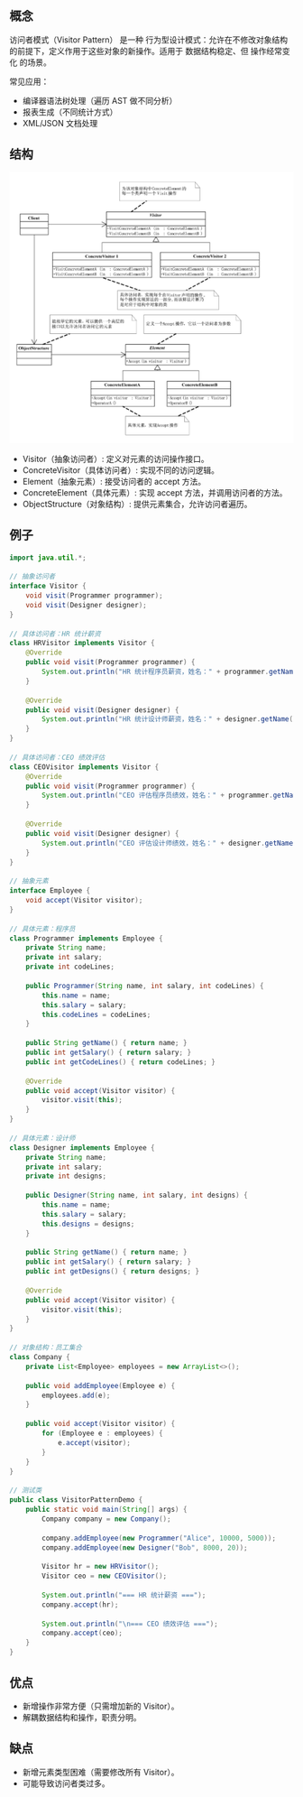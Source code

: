 ## 概念
访问者模式（Visitor Pattern） 是一种 行为型设计模式：允许在不修改对象结构的前提下，定义作用于这些对象的新操作。适用于 数据结构稳定、但 操作经常变化 的场景。

常见应用：
- 编译器语法树处理（遍历 AST 做不同分析）
- 报表生成（不同统计方式）
- XML/JSON 文档处理

## 结构
![访问者模式](visitor.png)
- Visitor（抽象访问者）: 定义对元素的访问操作接口。
- ConcreteVisitor（具体访问者）: 实现不同的访问逻辑。
- Element（抽象元素）: 接受访问者的 accept 方法。
- ConcreteElement（具体元素）: 实现 accept 方法，并调用访问者的方法。
- ObjectStructure（对象结构）: 提供元素集合，允许访问者遍历。

## 例子
```java
import java.util.*;

// 抽象访问者
interface Visitor {
    void visit(Programmer programmer);
    void visit(Designer designer);
}

// 具体访问者：HR 统计薪资
class HRVisitor implements Visitor {
    @Override
    public void visit(Programmer programmer) {
        System.out.println("HR 统计程序员薪资，姓名：" + programmer.getName() + "，工资：" + programmer.getSalary());
    }

    @Override
    public void visit(Designer designer) {
        System.out.println("HR 统计设计师薪资，姓名：" + designer.getName() + "，工资：" + designer.getSalary());
    }
}

// 具体访问者：CEO 绩效评估
class CEOVisitor implements Visitor {
    @Override
    public void visit(Programmer programmer) {
        System.out.println("CEO 评估程序员绩效，姓名：" + programmer.getName() + "，代码行数：" + programmer.getCodeLines());
    }

    @Override
    public void visit(Designer designer) {
        System.out.println("CEO 评估设计师绩效，姓名：" + designer.getName() + "，作品数：" + designer.getDesigns());
    }
}

// 抽象元素
interface Employee {
    void accept(Visitor visitor);
}

// 具体元素：程序员
class Programmer implements Employee {
    private String name;
    private int salary;
    private int codeLines;

    public Programmer(String name, int salary, int codeLines) {
        this.name = name;
        this.salary = salary;
        this.codeLines = codeLines;
    }

    public String getName() { return name; }
    public int getSalary() { return salary; }
    public int getCodeLines() { return codeLines; }

    @Override
    public void accept(Visitor visitor) {
        visitor.visit(this);
    }
}

// 具体元素：设计师
class Designer implements Employee {
    private String name;
    private int salary;
    private int designs;

    public Designer(String name, int salary, int designs) {
        this.name = name;
        this.salary = salary;
        this.designs = designs;
    }

    public String getName() { return name; }
    public int getSalary() { return salary; }
    public int getDesigns() { return designs; }

    @Override
    public void accept(Visitor visitor) {
        visitor.visit(this);
    }
}

// 对象结构：员工集合
class Company {
    private List<Employee> employees = new ArrayList<>();

    public void addEmployee(Employee e) {
        employees.add(e);
    }

    public void accept(Visitor visitor) {
        for (Employee e : employees) {
            e.accept(visitor);
        }
    }
}

// 测试类
public class VisitorPatternDemo {
    public static void main(String[] args) {
        Company company = new Company();

        company.addEmployee(new Programmer("Alice", 10000, 5000));
        company.addEmployee(new Designer("Bob", 8000, 20));

        Visitor hr = new HRVisitor();
        Visitor ceo = new CEOVisitor();

        System.out.println("=== HR 统计薪资 ===");
        company.accept(hr);

        System.out.println("\n=== CEO 绩效评估 ===");
        company.accept(ceo);
    }
}
```
## 优点
- 新增操作非常方便（只需增加新的 Visitor）。
- 解耦数据结构和操作，职责分明。
## 缺点
- 新增元素类型困难（需要修改所有 Visitor）。
- 可能导致访问者类过多。